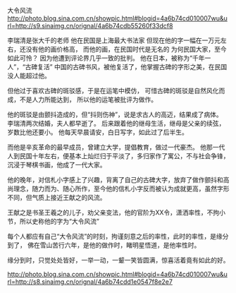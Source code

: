 大令风流
http://photo.blog.sina.com.cn/showpic.html#blogid=4a6b74cd010007wu&url=http://s9.sinaimg.cn/orignal/4a6b74cdb55260f33dcf8
 
李瑞清是张大千的老师
他在民国是上海最大书法家
但现在他的字一幅在一万元左右，还没有他的画价格高，
而他的画，在民国时代是无名的
为何民国大家，至今如此可怜？
因为他遭到评论界几乎一致的批判。
他在日本，被称为“千年一人”，“古碑复活”
 中国的古碑书风，被他复活了，他掌握古碑的字形之美，在民国没人能超过他。
 
但他过于喜欢古碑的斑驳感，于是在运笔中模仿，
可惜古碑的斑驳是自然风化而成，不是人力所能达到，
所以他的运笔被批评为做作。
 
 他的斑驳是由颤抖造成的，但“抖则伤神”，说是求古人的高迈，结果成了病体。
李瑞清两次结婚，夫人都早逝了。
后来跟着他的继母生活，继母是父亲的续弦，岁数比他还要小。
他每天早晨请安，白日写字，如此过了后半生。
 
 而他是辛亥革命的最早成员，曾建立大学，提倡教育，做过一代豪杰。
 他那一代人到民国十年左右，便基本上灿烂归于平淡了，多归家作了寓公，不与社会争锋，沉浸于琴棋书画，他成了一代大家。
 
 他的晚年，对信札小字感上了兴趣，背离了自己的古碑大字，放弃了做作颤抖和高尚理念，随力而为、随心所作，至今他的信札小字反而被认为成就更高，虽然字形不同，但气质上接近王献之的风流。
 
 王献之是书圣王羲之的儿子，劝父亲变法，他的官阶为XX令，潇洒率性，不拘小节，所以史称他的字为“大令风流”
 
 每个人都应有自己“大令风流”的时刻，拘谨刻意之后的率性，此时的率性，是缘分到了，
佛在雪山苦行六年，是他的做作时，睹明星悟道，是他率性时。
 
 缘分到时，只觉处处皆好，一举一动，一颦一笑皆圆满，惊喜活着竟有如此的好。
 
http://photo.blog.sina.com.cn/showpic.html#blogid=4a6b74cd010007wu&url=http://s8.sinaimg.cn/orignal/4a6b74cdd1e0547f8e2e7
